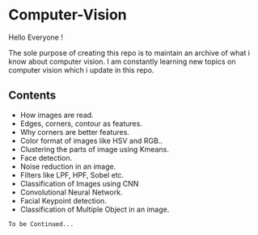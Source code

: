 # Computer-Vision

Hello Everyone !

The sole purpose of creating this repo is to maintain an archive of what i know about computer vision. I am constantly learning new topics on computer vision which i update in this repo.

## Contents

   * How images are read.
   * Edges, corners, contour as features.
   * Why corners are better features.
   * Color format of images like HSV and RGB..
   * Clustering the parts of image using Kmeans.
   * Face detection.
   * Noise reduction in an image.
   * Filters like LPF, HPF, Sobel etc.
   * Classification of Images using CNN
   * Convolutional Neural Network.
   * Facial Keypoint detection.
   * Classification of Multiple Object in an image.
    
    
    To be Continued...
    
